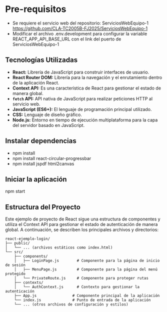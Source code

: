 # Pre-requisitos
- Se requiere el servicio web del repositorio: ServiciosWebEquipo-1 https://github.com/CLA-TC2005B-FJ2025/ServiciosWebEquipo-1
- Modificar el archivo .env.development para configurar la variable REACT_APP_API_BASE_URL con el link del puerto de ServiciosWebEquipo-1

##  Tecnologías Utilizadas

* **React:** Librería de JavaScript para construir interfaces de usuario.
* **React Router DOM:** Librería para la navegación y el enrutamiento dentro de la aplicación React.
* **Context API:** Es una característica de React para gestionar el estado de manera global.
* **`fetch` API:** API nativa de JavaScript para realizar peticiones HTTP al servicio web.
* **JavaScript (ES6+):** El lenguaje de programación principal utilizado.
* **CSS:** Lenguaje de diseño gráfico.
* **Node.js:** Entorno en tiempo de ejecución multiplataforma para la capa del servidor basado en JavaScript.

## Instalar dependencias
* npm install
* npm install react-circular-progressbar
* npm install jspdf html2canvas

## Iniciar la aplicación
npm start

## Estructura del Proyecto

Este ejemplo de proyecto de React sigue una estructura de componentes y utiliza el Context API para gestionar el estado de autenticación de manera global. A continuación, se describen los principales archivos y directorios:

```
react-ejemplo-login/
├── public/
│   └── ... (archivos estáticos como index.html)
└── src/
    ├── components/
    │   ├── LoginPage.js        # Componente para la página de inicio de sesión
    │   ├── MenuPage.js         # Componente para la página del menú protegido
    │   └── PrivateRoute.js     # Componente para proteger rutas
    ├── contexts/
    │   └── AuthContext.js      # Contexto para gestionar la autenticación
    ├── App.js                # Componente principal de la aplicación
    └── index.js              # Punto de entrada de la aplicación
    └── ... (otros archivos de configuración y estilos)
```
